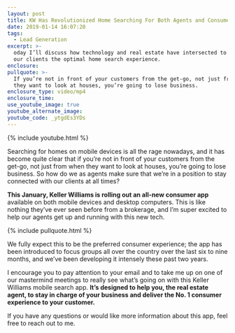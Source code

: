 ```yaml
---
layout: post
title: KW Has Revolutionized Home Searching For Both Agents and Consumers
date: 2019-01-14 16:07:20
tags:
  - Lead Generation
excerpt: >-
  oday I’ll discuss how technology and real estate have intersected to deliver
  our clients the optimal home search experience.
enclosure:
pullquote: >-
  If you’re not in front of your customers from the get-go, not just from when
  they want to look at houses, you’re going to lose business.
enclosure_type: video/mp4
enclosure_time:
use_youtube_image: true
youtube_alternate_image:
youtube_code: _ytgdEs3YDs
---
```


{% include youtube.html %}

Searching for homes on mobile devices is all the rage nowadays, and it has become quite clear that if you’re not in front of your customers from the get-go, not just from when they want to look at houses, you’re going to lose business. So how do we as agents make sure that we’re in a position to stay connected with our clients at all times?

**This January, Keller Williams is rolling out an all-new consumer app** available on both mobile devices and desktop computers. This is like nothing they’ve ever seen before from a brokerage, and I’m super excited to help our agents get up and running with this new tech.

{% include pullquote.html %}

We fully expect this to be the preferred consumer experience; the app has been introduced to focus groups all over the country over the last six to nine months, and we’ve been developing it intensely these past two years.

I encourage you to pay attention to your email and to take me up on one of our mastermind meetings to really see what’s going on with this Keller Williams mobile search app. **It’s designed to help you, the real estate agent, to stay in charge of your business and deliver the No. 1 consumer experience to your customer.**

If you have any questions or would like more information about this app, feel free to reach out to me.

&nbsp;